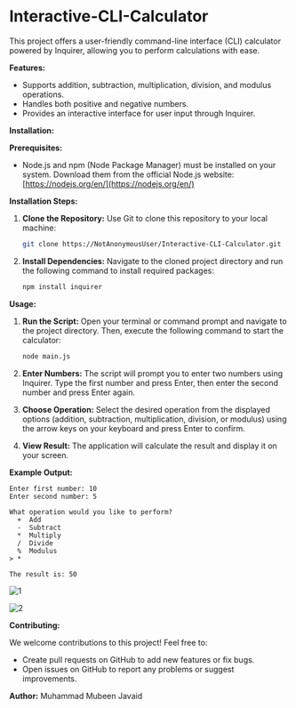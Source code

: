 # Interactive-CLI-Calculator

This project offers a user-friendly command-line interface (CLI) calculator powered by Inquirer, allowing you to perform calculations with ease.

**Features:**

* Supports addition, subtraction, multiplication, division, and modulus operations.
* Handles both positive and negative numbers.
* Provides an interactive interface for user input through Inquirer.

**Installation:**

**Prerequisites:**

* Node.js and npm (Node Package Manager) must be installed on your system. Download them from the official Node.js website: [https://nodejs.org/en/](https://nodejs.org/en/)

**Installation Steps:**

1. **Clone the Repository:** Use Git to clone this repository to your local machine:

   ```bash
   git clone https://NotAnonymousUser/Interactive-CLI-Calculator.git
   ```

2. **Install Dependencies:** Navigate to the cloned project directory and run the following command to install required packages:

   ```bash
   npm install inquirer
   ```

**Usage:**

1. **Run the Script:** Open your terminal or command prompt and navigate to the project directory. Then, execute the following command to start the calculator:

   ```bash
   node main.js
   ```

2. **Enter Numbers:** The script will prompt you to enter two numbers using Inquirer. Type the first number and press Enter, then enter the second number and press Enter again.

3. **Choose Operation:** Select the desired operation from the displayed options (addition, subtraction, multiplication, division, or modulus) using the arrow keys on your keyboard and press Enter to confirm.

4. **View Result:** The application will calculate the result and display it on your screen.

**Example Output:**

```
Enter first number: 10
Enter second number: 5

What operation would you like to perform?
  +  Add
  -  Subtract
  *  Multiply
  /  Divide
  %  Modulus
> *

The result is: 50
```

![1](https://github.com/NotAnonymousUser/Interactive-CLI-Calculator/assets/125754246/f77619e5-e7d5-4fce-bd96-ca9bb0083624)

![2](https://github.com/NotAnonymousUser/Interactive-CLI-Calculator/assets/125754246/a3bff830-f11f-48eb-8a6d-f2db570428a8)



**Contributing:**

We welcome contributions to this project! Feel free to:

* Create pull requests on GitHub to add new features or fix bugs.
* Open issues on GitHub to report any problems or suggest improvements.


**Author:**
Muhammad Mubeen Javaid
